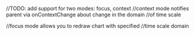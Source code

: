 //TODO: add support for two modes: focus, context
//context mode notifies parent via onContextChange about change in the domain
//of time scale

//focus mode allows you to redraw chart with specified
//time scale domain 
